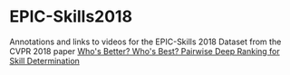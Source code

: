 # EPIC-Skills2018

Annotations and links to videos for the EPIC-Skills 2018 Dataset from the CVPR 2018 paper [Who's Better? Who's Best? Pairwise Deep Ranking for Skill Determination](https://openaccess.thecvf.com/content_cvpr_2018/html/Doughty_Whos_Better_Whos_CVPR_2018_paper.html)

